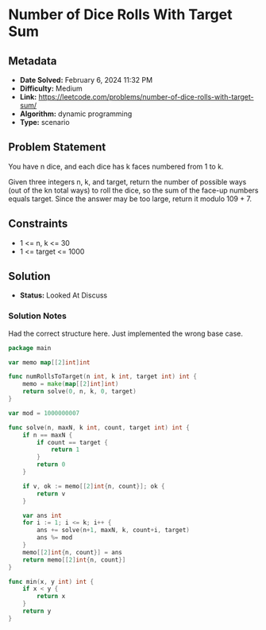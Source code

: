 # Number of Dice Rolls With Target Sum

## Metadata

- **Date Solved:** February 6, 2024 11:32 PM
- **Difficulty:** Medium
- **Link:** https://leetcode.com/problems/number-of-dice-rolls-with-target-sum/
- **Algorithm:** dynamic programming
- **Type:** scenario

## Problem Statement

You have n dice, and each dice has k faces numbered from 1 to k.

Given three integers n, k, and target, return the number of possible ways (out of the kn total ways) to roll the dice, so the sum of the face-up numbers equals target. Since the answer may be too large, return it modulo 109 + 7.

## Constraints

- 1 <= n, k <= 30
- 1 <= target <= 1000

## Solution

- **Status:** Looked At Discuss

### Solution Notes

Had the correct structure here. Just implemented the wrong base case.


```go
package main

var memo map[[2]int]int

func numRollsToTarget(n int, k int, target int) int {
	memo = make(map[[2]int]int)
	return solve(0, n, k, 0, target)
}

var mod = 1000000007

func solve(n, maxN, k int, count, target int) int {
	if n == maxN {
		if count == target {
			return 1
		}
		return 0
	}

	if v, ok := memo[[2]int{n, count}]; ok {
		return v
	}

	var ans int
	for i := 1; i <= k; i++ {
		ans += solve(n+1, maxN, k, count+i, target)
		ans %= mod
	}
	memo[[2]int{n, count}] = ans
	return memo[[2]int{n, count}]
}

func min(x, y int) int {
	if x < y {
		return x
	}
	return y
}
```
